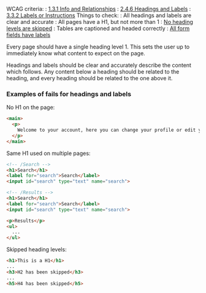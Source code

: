 WCAG criteria:
: [1.3.1 Info and Relationships]({wcagify})
: [2.4.6 Headings and Labels]({wcagify})
: [3.3.2 Labels or Instructions]({wcagify})
Things to check:
: All headings and labels are clear and accurate
: All pages have a H1, but not more than 1
: [No heading levels are skipped](/guidance-for-your-job-role/software-engineer-or-frontend-developer#heading-hierarchy)
: Tables are captioned and headed correctly
: [All form fields have labels](/guidance-for-your-job-role/software-engineer-or-frontend-developer#inputs-and-labels)

Every page should have a single heading level 1. This sets the user up to immediately know what content to expect on the page.

Headings and labels should be clear and accurately describe the content which follows. Any content below a heading should be related to the heading, and every heading should be related to the one above it.

### Examples of fails for headings and labels
No H1 on the page:
```html
<main>
  <p>
    Welcome to your account, here you can change your profile or edit your settings.
  </p>
</main>
```

Same H1 used on multiple pages:
```html
<!-- /Search -->
<h1>Search</h1>
<label for="search">Search</label>
<input id="search" type="text" name="search">
```
```html
<!-- /Results -->
<h1>Search</h1>
<label for="search">Search</label>
<input id="search" type="text" name="search">

<p>Results</p>
<ul>
  ...
</ul>
```

Skipped heading levels:
```html
<h1>This is a H1</h1>
...
<h3>H2 has been skipped</h3>
...
<h5>H4 has been skipped</h5>
```
